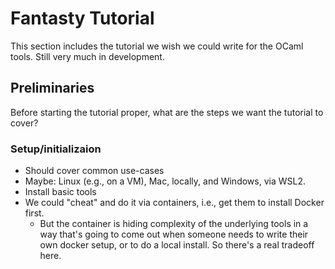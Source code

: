 # Fantasty Tutorial

This section includes the tutorial we wish we could write for the
OCaml tools.  Still very much in development.

## Preliminaries

Before starting the tutorial proper, what are the steps we want the
tutorial to cover?

### Setup/initializaion

- Should cover common use-cases
- Maybe: Linux (e.g., on a VM), Mac, locally, and Windows, via WSL2.
- Install basic tools
- We could "cheat" and do it via containers, i.e., get them to install
  Docker first.
  - But the container is hiding complexity of the underlying tools in
    a way that's going to come out when someone needs to write their
    own docker setup, or to do a local install. So there's a real
    tradeoff here.
